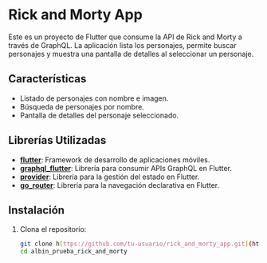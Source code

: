 # Rick and Morty App

Este es un proyecto de Flutter que consume la API de Rick and Morty a través de GraphQL. La aplicación lista los personajes, permite buscar personajes y muestra una pantalla de detalles al seleccionar un personaje.

## Características

- Listado de personajes con nombre e imagen.
- Búsqueda de personajes por nombre.
- Pantalla de detalles del personaje seleccionado.

## Librerías Utilizadas

- **[flutter](https://flutter.dev/)**: Framework de desarrollo de aplicaciones móviles.
- **[graphql_flutter](https://pub.dev/packages/graphql_flutter)**: Librería para consumir APIs GraphQL en Flutter.
- **[provider](https://pub.dev/packages/provider)**: Librería para la gestión del estado en Flutter.
- **[go_router](https://pub.dev/packages/go_router)**: Librería para la navegación declarativa en Flutter.

## Instalación

1. Clona el repositorio:

   ```sh
   git clone h[ttps://github.com/tu-usuario/rick_and_morty_app.git](https://github.com/albinrk10/albin_prueba_rick_and_morty-.git)
   cd albin_prueba_rick_and_morty
